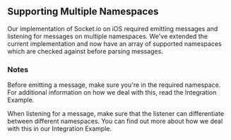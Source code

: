 ## Supporting Multiple Namespaces

Our implementation of Socket.io on iOS required emitting messages and listening for messages on multiple namespaces. 
We've extended the current implementation and now have an array of supported namespaces which are checked against before parsing messages.

### Notes

Before emitting a message, make sure you're in the required namespace. For additional information on how we deal with this, read the Integration Example.

When listening for a message, make sure that the listener can differentiate between different namespaces. You can find out more about how we deal with this in our Integration Example. 
